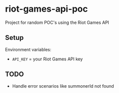 # riot-games-api-poc
Project for random POC's using the Riot Games API

## Setup
Environment variables:
* `API_KEY` = your Riot Games API key

## TODO
* Handle error scenarios like summonerId not found